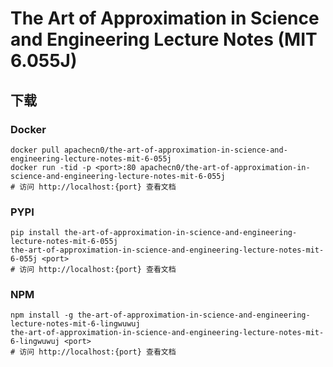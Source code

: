 # The Art of Approximation in Science and Engineering Lecture Notes (MIT 6.055J)

## 下载

### Docker

```
docker pull apachecn0/the-art-of-approximation-in-science-and-engineering-lecture-notes-mit-6-055j
docker run -tid -p <port>:80 apachecn0/the-art-of-approximation-in-science-and-engineering-lecture-notes-mit-6-055j
# 访问 http://localhost:{port} 查看文档
```

### PYPI

```
pip install the-art-of-approximation-in-science-and-engineering-lecture-notes-mit-6-055j
the-art-of-approximation-in-science-and-engineering-lecture-notes-mit-6-055j <port>
# 访问 http://localhost:{port} 查看文档
```

### NPM

```
npm install -g the-art-of-approximation-in-science-and-engineering-lecture-notes-mit-6-lingwuwuj
the-art-of-approximation-in-science-and-engineering-lecture-notes-mit-6-lingwuwuj <port>
# 访问 http://localhost:{port} 查看文档
```
